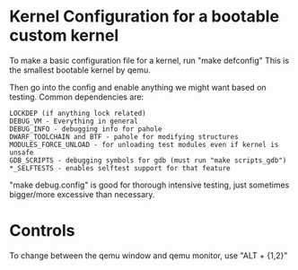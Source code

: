 # Kernel Configuration for a bootable custom kernel

To make a basic configuration file for a kernel, run "make defconfig"
This is the smallest bootable kernel by qemu.

Then go into the config and enable anything we might want based on testing.
Common dependencies are:
```
LOCKDEP (if anything lock related)
DEBUG_VM - Everything in general
DEBUG_INFO - debugging info for pahole
DWARF_TOOLCHAIN and BTF - pahole for modifying structures
MODULES_FORCE_UNLOAD - for unloading test modules even if kernel is unsafe
GDB_SCRIPTS - debugging symbols for gdb (must run "make scripts_gdb")
*_SELFTESTS - enables selftest support for that feature
```
"make debug.config" is good for thorough intensive testing, just sometimes
bigger/more excessive than necessary.

# Controls

To change between the qemu window and qemu monitor, use "ALT + {1,2}"

